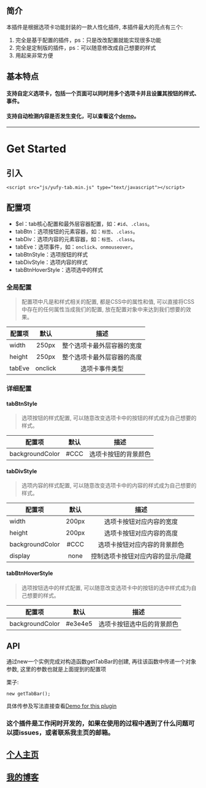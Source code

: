 ## 简介

本插件是根据选项卡功能封装的一款人性化插件, 本插件最大的亮点有三个:
1. 完全是基于配置的插件，ps：只是改改配置就能实现很多功能
2. 完全是定制版的插件，ps：可以随意修改成自己想要的样式
3. 用起来非常方便

## 基本特点
#### 支持自定义选项卡，包括一个页面可以同时用多个选项卡并且设置其按钮的样式、事件。
#### 支持自动检测内容是否发生变化，可以查看这个[demo](https://github.com/YuFy1314/my-Plugins/blob/master/%E9%80%89%E9%A1%B9%E5%8D%A1/yufy-tab.html)。
------
 # Get Started
 
 ## 引入
 `<script src="js/yufy-tab.min.js" type="text/javascript"></script>`
 
 ## 配置项
 * $el：tab核心配置和最外层容器配置，如：`#id`、`.class`。
 * tabBtn：选项按钮的元素容器，如：`标签`、`.class`。
 * tabDiv：选项内容的元素容器，如：`标签`、`.class`。
 * tabEve：选项事件，如：`onclick`、`onmouseover`。
 * tabBtnStyle：选项按钮的样式
 * tabDivStyle：选项内容的样式
 * tabBtnHoverStyle：选项选中的样式
 
 ### 全局配置
 > 配置项中凡是和样式相关的配置, 都是CSS中的属性和值, 可以直接将CSS中存在的任何属性当成我们的配置, 放在配置对象中来达到我们想要的效果。
 
 | 配置项      | 默认     | 描述     |
| ---------- | :-----------:  | :-----------: |
| width     | 250px     | 整个选项卡最外层容器的宽度     |
| height     | 250px     | 整个选项卡最外层容器的高度     |
| tabEve     | onclick     | 选项卡事件类型     |

 ### 详细配置
 #### tabBtnStyle
 > 选项按钮的样式配置, 可以随意改变选项卡中的按钮的样式成为自己想要的样式。
 
 | 配置项      | 默认     | 描述     |
| ---------- | :-----------:  | :-----------: |
| backgroundColor     | #CCC     | 选项卡按钮的背景颜色     |

 #### tabDivStyle
 > 选项内容的样式配置, 可以随意改变选项卡中的内容的样式成为自己想要的样式。
 
 | 配置项      | 默认     | 描述     |
| ---------- | :-----------:  | :-----------: |
| width     | 200px     | 选项卡按钮对应内容的宽度     |
| height     | 200px     | 选项卡按钮对应内容的高度     |
| backgroundColor     | #CCC     | 选项卡按钮对应内容的背景颜色     |
| display     | none     | 控制选项卡按钮对应内容的显示/隐藏     |

 #### tabBtnHoverStyle
 > 选项按钮选中的样式配置, 可以随意改变选项卡中的按钮的选中样式成为自己想要的样式。
 
 | 配置项      | 默认     | 描述     |
| ---------- | :-----------:  | :-----------: |
| backgroundColor     | #e3e4e5     | 选项卡按钮选中后的背景颜色     |

 ## API
 
 通过new一个实例完成对构造函数getTabBar的创建, 再往该函数中传递一个对象参数, 这里的参数也就是上面提到的配置项
 
 栗子:
 ```
 new getTabBar();
 ```
 具体传参及写法直接查看[Demo for this plugin](https://github.com/YuFy1314/my-Plugins/blob/master/%E9%80%89%E9%A1%B9%E5%8D%A1/yufy-tab.html)
 
 ### 这个插件是工作闲时开发的，如果在使用的过程中遇到了什么问题可以提issues，或者联系我主页的邮箱。
 
 ## [个人主页](https://yufy1314.github.io/)
 ## [我的博客](https://www.jianshu.com/u/72f239ec5d03)
